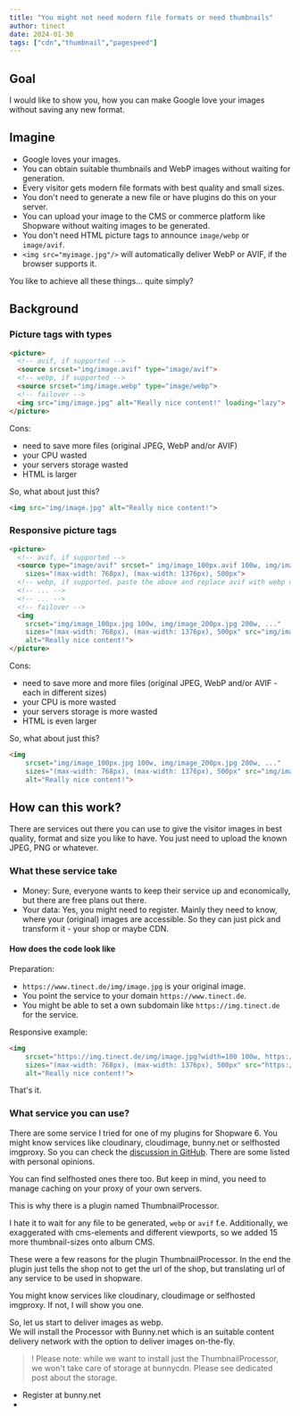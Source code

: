 ```yaml
---
title: "You might not need modern file formats or need thumbnails"
author: tinect
date: 2024-01-30
tags: ["cdn","thumbnail","pagespeed"]
---
```


## Goal

I would like to show you, how you can make Google love your images without saving any new format.

## Imagine

- Google loves your images.
- You can obtain suitable thumbnails and WebP images without waiting for generation.
- Every visitor gets modern file formats with best quality and small sizes.
- You don't need to generate a new file or have plugins do this on your server.
- You can upload your image to the CMS or commerce platform like Shopware without waiting images to be generated.
- You don't need HTML picture tags to announce `image/webp` or `image/avif`.
- `<img src="myimage.jpg"/>` will automatically deliver WebP or AVIF, if the browser supports it.

You like to achieve all these things... quite simply?

## Background

### Picture tags with types
```html
<picture>
  <!-- avif, if supported -->
  <source srcset="img/image.avif" type="image/avif">
  <!-- webp, if supported -->
  <source srcset="img/image.webp" type="image/webp">
  <!-- failover -->
  <img src="img/image.jpg" alt="Really nice content!" loading="lazy">
</picture>
```
Cons: 
- need to save more files (original JPEG, WebP and/or AVIF)
- your CPU wasted
- your servers storage wasted
- HTML is larger

So, what about just this?
```html
<img src="img/image.jpg" alt="Really nice content!">
```

### Responsive picture tags
```html
<picture>
  <!-- avif, if supported -->
  <source type="image/avif" srcset=" img/image_100px.avif 100w, img/image_200px.avif 200w, ..."
    sizes="(max-width: 768px), (max-width: 1376px), 500px">
  <!-- webp, if supported. paste the above and replace avif with webp or imagine here are more lines following -->
  <!-- ... -->
  <!-- ... -->
  <!-- failover -->
  <img
    srcset="img/image_100px.jpg 100w, img/image_200px.jpg 200w, ..."
    sizes="(max-width: 768px), (max-width: 1376px), 500px" src="img/image.jpg"
    alt="Really nice content!">
</picture>
```
Cons: 
- need to save more and more files (original JPEG, WebP and/or AVIF - each in different sizes)
- your CPU is more wasted
- your servers storage is more wasted
- HTML is even larger

So, what about just this?
```html
<img
    srcset="img/image_100px.jpg 100w, img/image_200px.jpg 200w, ..."
    sizes="(max-width: 768px), (max-width: 1376px), 500px" src="img/image.jpg"
    alt="Really nice content!">
```

## How can this work?

There are services out there you can use to give the visitor images in best quality, format and size you like to have. You just need to upload the known JPEG, PNG or whatever.

### What these service take

- Money: Sure, everyone wants to keep their service up and economically, but there are free plans out there.
- Your data: Yes, you might need to register. Mainly they need to know, where your (original) images are accessible. So they can just pick and transform it - your shop or maybe CDN.

#### How does the code look like
Preparation:
- `https://www.tinect.de/img/image.jpg` is your original image.
- You point the service to your domain `https://www.tinect.de`.
- You might be able to set a own subdomain like `https://img.tinect.de` for the service.

Responsive example:
```html
<img
    srcset="https://img.tinect.de/img/image.jpg?width=100 100w, https://img.tinect.de/img/image.jpg?width=200 200w, ..."
    sizes="(max-width: 768px), (max-width: 1376px), 500px" src="https://img.tinect.de/img/image.jpg"
    alt="Really nice content!">
```

That's it.

### What service you can use?
There are some service I tried for one of my plugins for Shopware 6. You might know services like cloudinary, cloudimage, bunny.net or selfhosted imgproxy.
So you can check the [discussion in GitHub](https://github.com/FriendsOfShopware/FroshPlatformThumbnailProcessor/discussions/categories/patterns). There are some listed with personal opinions.

You can find selfhosted ones there too. But keep in mind, you need to manage caching on your proxy of your own servers.



This is why there is a plugin named ThumbnailProcessor.

I hate it to wait for any file to be generated, `webp` or `avif` f.e.
Additionally, we exaggerated with cms-elements and different viewports, so we added 15 more thumbnail-sizes onto album CMS.

These were a few reasons for the plugin ThumbnailProcessor. In the end the plugin just tells the shop not to get the url of the shop, but translating url of any service to be used in shopware.

You might know services like cloudinary, cloudimage or selfhosted imgproxy. If not, I will show you one.

So, let us start to deliver images as webp.  
We will install the Processor with Bunny.net which is an suitable content delivery network with the option to deliver images on-the-fly.

>! Please note: while we want to install just the ThumbnailProcessor, we won't take care of storage at bunnycdn. Please see dedicated post about the storage.

- Register at bunny.net
- 